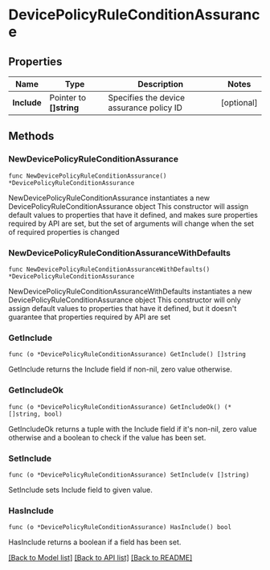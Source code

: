 # DevicePolicyRuleConditionAssurance

## Properties

Name | Type | Description | Notes
------------ | ------------- | ------------- | -------------
**Include** | Pointer to **[]string** | Specifies the device assurance policy ID | [optional] 

## Methods

### NewDevicePolicyRuleConditionAssurance

`func NewDevicePolicyRuleConditionAssurance() *DevicePolicyRuleConditionAssurance`

NewDevicePolicyRuleConditionAssurance instantiates a new DevicePolicyRuleConditionAssurance object
This constructor will assign default values to properties that have it defined,
and makes sure properties required by API are set, but the set of arguments
will change when the set of required properties is changed

### NewDevicePolicyRuleConditionAssuranceWithDefaults

`func NewDevicePolicyRuleConditionAssuranceWithDefaults() *DevicePolicyRuleConditionAssurance`

NewDevicePolicyRuleConditionAssuranceWithDefaults instantiates a new DevicePolicyRuleConditionAssurance object
This constructor will only assign default values to properties that have it defined,
but it doesn't guarantee that properties required by API are set

### GetInclude

`func (o *DevicePolicyRuleConditionAssurance) GetInclude() []string`

GetInclude returns the Include field if non-nil, zero value otherwise.

### GetIncludeOk

`func (o *DevicePolicyRuleConditionAssurance) GetIncludeOk() (*[]string, bool)`

GetIncludeOk returns a tuple with the Include field if it's non-nil, zero value otherwise
and a boolean to check if the value has been set.

### SetInclude

`func (o *DevicePolicyRuleConditionAssurance) SetInclude(v []string)`

SetInclude sets Include field to given value.

### HasInclude

`func (o *DevicePolicyRuleConditionAssurance) HasInclude() bool`

HasInclude returns a boolean if a field has been set.


[[Back to Model list]](../README.md#documentation-for-models) [[Back to API list]](../README.md#documentation-for-api-endpoints) [[Back to README]](../README.md)


